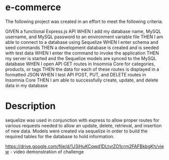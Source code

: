 # e-commerce

The following project was created in an effort to meet the following criteria:

GIVEN a functional Express.js API
WHEN I add my database name, MySQL username, and MySQL password to an environment variable file
THEN I am able to connect to a database using Sequelize
WHEN I enter schema and seed commands
THEN a development database is created and is seeded with test data
WHEN I enter the command to invoke the application
THEN my server is started and the Sequelize models are synced to the MySQL database
WHEN I open API GET routes in Insomnia Core for categories, products, or tags
THEN the data for each of these routes is displayed in a formatted JSON
WHEN I test API POST, PUT, and DELETE routes in Insomnia Core
THEN I am able to successfully create, update, and delete data in my database

# Description

sequelize was used in conjunction with express to allow proper routes for various requests needed to allow an update, delete, retrieval, and insertion of new data. Models were created via sequelize in order to build the required tables for the database to hold information. 

https://drive.google.com/file/d/1J3iHuKCqwd1DLtvrZO1crm2FAFBkbgKh/view - video demonstration of challenge


